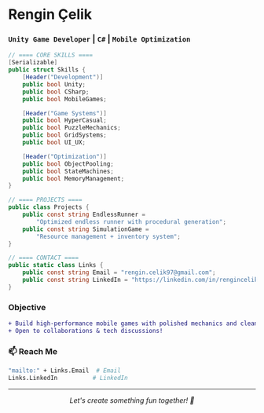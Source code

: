 # **Rengin Çelik**  
### `Unity Game Developer` | `C#` | `Mobile Optimization`  

```csharp
// ==== CORE SKILLS ====
[Serializable]
public struct Skills {
    [Header("Development")] 
    public bool Unity;
    public bool CSharp;
    public bool MobileGames;

    [Header("Game Systems")] 
    public bool HyperCasual;
    public bool PuzzleMechanics;
    public bool GridSystems;
    public bool UI_UX;

    [Header("Optimization")] 
    public bool ObjectPooling;
    public bool StateMachines;
    public bool MemoryManagement;
}

// ==== PROJECTS ====
public class Projects {
    public const string EndlessRunner = 
        "Optimized endless runner with procedural generation";
    public const string SimulationGame = 
        "Resource management + inventory system";
}

// ==== CONTACT ====
public static class Links {
    public const string Email = "rengin.celik97@gmail.com";
    public const string LinkedIn = "https://linkedin.com/in/rengincelik";
}
```

### **Objective**  
```diff
+ Build high-performance mobile games with polished mechanics and clean UX.
+ Open to collaborations & tech discussions!
```

### **📫 Reach Me**  
```bash
"mailto:" + Links.Email  # Email
Links.LinkedIn          # LinkedIn
```

---
<p align="center">
  <i>Let's create something fun together! 🚀</i>
</p>
